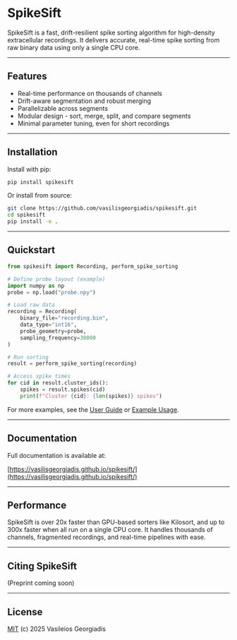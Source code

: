 # SpikeSift

SpikeSift is a fast, drift-resilient spike sorting algorithm for high-density extracellular recordings.
It delivers accurate, real-time spike sorting from raw binary data using only a single CPU core.

---

## Features

- Real-time performance on thousands of channels
- Drift-aware segmentation and robust merging 
- Parallelizable across segments  
- Modular design - sort, merge, split, and compare segments 
- Minimal parameter tuning, even for short recordings

---

## Installation

Install with pip:

```bash
pip install spikesift
```

Or install from source:

```bash
git clone https://github.com/vasilisgeorgiadis/spikesift.git
cd spikesift
pip install -e .
```

---

## Quickstart

```python
from spikesift import Recording, perform_spike_sorting

# Define probe layout (example)
import numpy as np
probe = np.load("probe.npy")

# Load raw data
recording = Recording(
    binary_file="recording.bin",
    data_type="int16",
    probe_geometry=probe,
    sampling_frequency=30000
)

# Run sorting
result = perform_spike_sorting(recording)

# Access spike times
for cid in result.cluster_ids():
    spikes = result.spikes(cid)
    print(f"Cluster {cid}: {len(spikes)} spikes")
```

For more examples, see the [User Guide](https://vasilisgeorgiadis.github.io/spikesift/user_guide.html) or [Example Usage](https://vasilisgeorgiadis.github.io/spikesift/example_usage.html).

---

## Documentation

Full documentation is available at:

[https://vasilisgeorgiadis.github.io/spikesift/](https://vasilisgeorgiadis.github.io/spikesift/)

---

## Performance

SpikeSift is over 20x faster than GPU-based sorters like Kilosort, and up to 300x faster when all run on a single CPU core.
It handles thousands of channels, fragmented recordings, and real-time pipelines with ease.

---

## Citing SpikeSift

(Preprint coming soon)

---

## License

[MIT](LICENSE) (c) 2025 Vasileios Georgiadis
